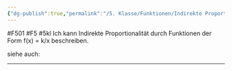```yaml
---
{"dg-publish":true,"permalink":"/5. Klasse/Funktionen/Indirekte Proportionalität als f(x) = k⧸x/"}
---
```


#F501 #F5 #5kl
Ich kann Indirekte Proportionalität durch Funktionen der Form f(x) = k/x beschreiben.

siehe auch:
___
